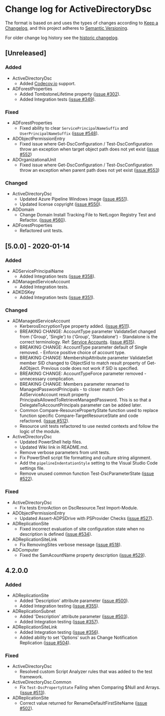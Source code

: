 # Change log for ActiveDirectoryDsc

The format is based on and uses the types of changes according to [Keep a Changelog](https://keepachangelog.com/en/1.0.0/),
and this project adheres to [Semantic Versioning](https://semver.org/spec/v2.0.0.html).

For older change log history see the [historic changelog](HISTORIC_CHANGELOG.md).

## [Unreleased]

### Added

- ActiveDirectoryDsc
  - Added [Codecov.io](https://codecov.io) support.
- ADForestProperties
  - Added TombstoneLifetime property ([issue #302](https://github.com/dsccommunity/ActiveDirectoryDsc/issues/302)).
  - Added Integration tests ([issue #349](https://github.com/dsccommunity/ActiveDirectoryDsc/issues/349)).

### Fixed

- ADForestProperties
  - Fixed ability to clear `ServicePrincipalNameSuffix` and `UserPrincipalNameSuffix` ([issue #548](https://github.com/dsccommunity/ActiveDirectoryDsc/issues/548)).
- ADObjectPermissionEntry
    - Fixed issue where Get-DscConfiguration / Test-DscConfiguration throw an exception when target object path does not yet exist ([issue #552](https://github.com/dsccommunity/ActiveDirectoryDsc/issues/552))
- ADOrganizationalUnit
  - Fixed issue where Get-DscConfiguration / Test-DscConfiguration throw an exception when parent path does not yet exist ([issue #553](https://github.com/dsccommunity/ActiveDirectoryDsc/issues/553))

### Changed

- ActiveDirectoryDsc
  - Updated Azure Pipeline Windows image ([issue #551](https://github.com/dsccommunity/ActiveDirectoryDsc/issues/551)).
  - Updated license copyright ([issue #550](https://github.com/dsccommunity/ActiveDirectoryDsc/issues/550)).
- ADDomain
  - Change Domain Install Tracking File to NetLogon Registry Test and Refactor. ([issue #560](https://github.com/dsccommunity/ActiveDirectoryDsc/issues/560)).
- ADForestProperties
  - Refactored unit tests.

## [5.0.0] - 2020-01-14

### Added

- ADServicePrincipalName
  - Added Integration tests ([issue #358](https://github.com/dsccommunity/ActiveDirectoryDsc/issues/358)).
- ADManagedServiceAccount
  - Added Integration tests.
- ADKDSKey
  - Added Integration tests ([issue #351](https://github.com/dsccommunity/ActiveDirectoryDsc/issues/351)).

### Changed

- ADManagedServiceAccount
  - KerberosEncryptionType property added. ([issue #511](https://github.com/dsccommunity/ActiveDirectoryDsc/issues/511)).
  - BREAKING CHANGE: AccountType parameter ValidateSet changed from ('Group', 'Single') to ('Group', 'Standalone') - Standalone is the correct terminology. Ref: [Service Accounts](https://docs.microsoft.com/en-us/windows/security/identity-protection/access-control/service-accounts).
  ([issue #515](https://github.com/dsccommunity/ActiveDirectoryDsc/issues/515)).
  - BREAKING CHANGE: AccountType parameter default of Single removed. - Enforce positive choice of account type.
  - BREAKING CHANGE: MembershipAttribute parameter ValidateSet member SID changed to ObjectSid to match result property of Get-AdObject. Previous code does not work if SID is specified.
  - BREAKING CHANGE: AccountTypeForce parameter removed - unnecessary complication.
  - BREAKING CHANGE: Members parameter renamed to ManagedPasswordPrincipals - to closer match Get-AdServiceAccount result property PrincipalsAllowedToRetrieveManagedPassword. This is so that a DelegateToAccountPrincipals parameter can be added later.
  - Common Compare-ResourcePropertyState function used to replace function specific Compare-TargetResourceState and code refactored.
  ([issue #512](https://github.com/dsccommunity/ActiveDirectoryDsc/issues/512)).
  - Resource unit tests refactored to use nested contexts and follow the logic of the module.
- ActiveDirectoryDsc
  - Updated PowerShell help files.
  - Updated Wiki link in README.md.
  - Remove verbose parameters from unit tests.
  - Fix PowerShell script file formatting and culture string alignment.
  - Add the `pipelineIndentationStyle` setting to the Visual Studio Code settings file.
  - Remove unused common function Test-DscParameterState ([issue #522](https://github.com/dsccommunity/ActiveDirectoryDsc/issues/522)).

### Fixed

- ActiveDirectoryDsc
  - Fix tests ErrorAction on DscResource.Test Import-Module.
- ADObjectPermissionEntry
  - Updated Assert-ADPSDrive with PSProvider Checks ([issue #527](https://github.com/dsccommunity/ActiveDirectoryDsc/issues/527)).
- ADReplicationSite
  - Fixed incorrect evaluation of site configuration state when no description is defined ([issue #534](https://github.com/dsccommunity/ActiveDirectoryDsc/issues/534)).
- ADReplicationSiteLink
  - Fix RemovingSites verbose message ([issue #518](https://github.com/dsccommunity/ActiveDirectoryDsc/issues/518)).
- ADComputer
  - Fixed the SamAcountName property description ([issue #529](https://github.com/dsccommunity/ActiveDirectoryDsc/issues/529)).

## 4.2.0.0

### Added

- ADReplicationSite
  - Added 'Description' attribute parameter ([issue #500](https://github.com/dsccommunity/ActiveDirectoryDsc/issues/500)).
  - Added Integration testing ([issue #355](https://github.com/dsccommunity/ActiveDirectoryDsc/issues/355)).
- ADReplicationSubnet
  - Added 'Description' attribute parameter ([issue #503](https://github.com/dsccommunity/ActiveDirectoryDsc/issues/500)).
  - Added Integration testing ([issue #357](https://github.com/dsccommunity/ActiveDirectoryDsc/issues/357)).
- ADReplicationSiteLink
  - Added Integration testing ([issue #356](https://github.com/dsccommunity/ActiveDirectoryDsc/issues/356)).
  - Added ability to set 'Options' such as Change Notification Replication ([issue #504](https://github.com/dsccommunity/ActiveDirectoryDsc/issues/504)).

### Fixed

- ActiveDirectoryDsc
  - Resolved custom Script Analyzer rules that was added to the test framework.
- ActiveDirectoryDsc.Common
  - Fix `Test-DscPropertyState` Failing when Comparing $Null and Arrays. ([issue #513](https://github.com/dsccommunity/ActiveDirectoryDsc/issues/513)).
- ADReplicationSite
  - Correct value returned for RenameDefaultFirstSiteName ([issue #502](https://github.com/dsccommunity/ActiveDirectoryDsc/issues/502)).
